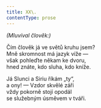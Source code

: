 ```yaml
---
title: XX\.
contentType: prose
---
```


_(Mluvíval člověk:)_

Čím člověk já ve světů kruhu jsem?  
Mně skromnost má jazyk víže —  
však pohleďte někam ke dvoru,  
hned znáte, kdo sluha, kdo kníže.

Já Slunci a Siriu říkám „ty“,  
a ony! — Vzdor skvělé záři  
vždy pokorně stojí opodál  
se služebným úsměvem v tváři.
